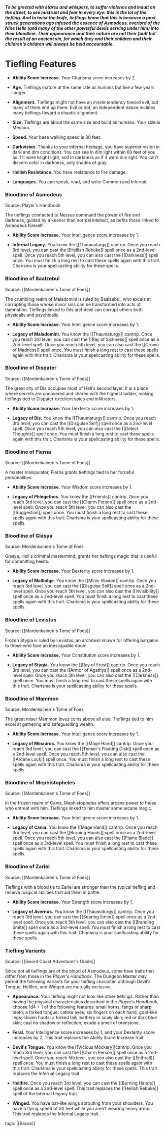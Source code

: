 _**To be greeted with stares and whispers, to suffer violence and insult on the street, to see mistrust and fear in every eye: this is the lot of the tiefling. And to twist the knife, tieflings know that this is because a pact struck generations ago infused the essence of Asmodeus, overlord of the Nine Hells (and many of the other powerful devils serving under him) into their bloodline. Their appearance and their nature are not their fault but the result of an ancient sin, for which they and their children and their children's children will always be held accountable.**_

# Tiefling Features

-   **Ability Score Increase.** Your Charisma score increases by 2.

-   **Age.** Tieflings mature at the same rate as humans but live a few years longer.

-   **Alignment.** Tieflings might not have an innate tendency toward evil, but many of them end up there. Evil or not, an independent nature inclines many tieflings toward a chaotic alignment.

-   **Size.** Tieflings are about the same size and build as humans. Your size is Medium.

-   **Speed.** Your base walking speed is 30 feet.

-   **Darkvision.** Thanks to your infernal heritage, you have superior vision in dark and dim conditions. You can see in dim light within 60 feet of you as if it were bright light, and in darkness as if it were dim light. You can’t discern color in darkness, only shades of gray.

-   **Hellish Resistance.** You have resistance to fire damage.

-   **Languages.** You can speak, read, and write Common and Infernal.

### Bloodline of Asmodeus

Source: Player's Handbook

The tieflings connected to Nessus command the power of fire and darkness, guided by a keener than normal intellect, as befits those linked to Asmodeus himself.

-   **Ability Score Increase.** Your Intelligence score increases by 1.

-   **Infernal Legacy.** You know the [[Thaumaturgy]] cantrip. Once you reach 3rd level, you can cast the [[Hellish Rebuke]] spell once as a 2nd-level spell. Once you reach 5th level, you can also cast the [[Darkness]] spell once. You must finish a long rest to cast these spells again with this trait. Charisma is your spellcasting ability for these spells.

### Bloodline of Baalzebul

Source: [[Mordenkainen's Tome of Foes]]

The crumbling realm of Maladomini is ruled by Baalzebul, who excels at corrupting those whose minor sins can be transformed into acts of damnation. Tieflings linked to this archdevil can corrupt others both physically and psychically.

-   **Ability Score Increase.** Your Intelligence score increases by 1.

-   **Legacy of Maladomini.** You know the [[Thaumaturgy]] cantrip. Once you reach 3rd level, you can cast the [[Ray of Sickness]] spell once as a 2nd-level spell. Once you reach 5th level, you can also cast the [[Crown of Madness]] spell once. You must finish a long rest to cast these spells again with this trait. Charisma is your spellcasting ability for these spells.

### Bloodline of Dispater

Source: [[Mordenkainen's Tome of Foes]]

The great city of Dis occupies most of Hell's second layer. It is a place where secrets are uncovered and shared with the highest bidder, making tieflings tied to Dispater excellent spies and infiltrators.

-   **Ability Score Increase.** Your Dexterity score increases by 1.

-   **Legacy of Dis.** You know the [[Thaumaturgy]] cantrip. Once you reach 3rd level, you can cast the [[Disguise Self]] spell once as a 2nd-level spell. Once you reach 5th level, you can also cast the [[Detect Thoughts]] spell once. You must finish a long rest to cast these spells again with this trait. Charisma is your spellcasting ability for these spells.

### Bloodline of Fierna

Source: [[Mordenkainen's Tome of Foes]]

A master manipulator, Fierna grants tieftings tied to her forceful personalities.

-   **Ability Score Increase.** Your Wisdom score increases by 1.

-   **Legacy of Phlegethos.** You know the [[Friends]] cantrip. Once you reach 3rd level, you can cast the [[Charm Person]] spell once as a 2nd-level spell. Once you reach 5th level, you can also cast the [[Suggestion]] spell once. You must finish a long rest to cast these spells again with this trait. Charisma is your spellcasting ability for these spells.

### Bloodline of Glasya

Source: Mordenkainen's Tome of Foes

Glasya, Hell's criminal mastermind, grants her tiefiings magic that is useful for committing heists.

-   **Ability Score Increase.** Your Dexterity score increases by 1.

-   **Legacy of Malbolge.** You know the [[Minor Illusion]] cantrip. Once you reach 3rd level, you can cast the [[Disguise Self]] spell once as a 2nd-level spell. Once you reach 5th level, you can also cast the [[Invisibility]] spell once as a 2nd-level spell. You must finish a long rest to cast these spells again with this trait. Charisma is your spellcasting ability for these spells.

### Bloodline of Levistus

Source: [[Mordenkainen's Tome of Foes]]

Frozen Stygia is ruled by Levistus, an archdevil known for offering bargains to those who face an inescapable doom.

-   **Ability Score Increase.** Your Constitution score increases by 1.

-   **Legacy of Stygia.** You know the [[Ray of Frost]] cantrip. Once you reach 3rd level, you can cast the [[Armor of Agathys]] spell once as a 2nd-level spell. Once you reach 5th level, you can also cast the [[Darkness]] spell once. You must finish a long rest to cast these spells again with this trait. Charisma is your spellcasting ability for these spells.

### Bloodline of Mammon

Source: Mordenkainen's Tome of Foes

The great miser Mammon loves coins above all else. Tieflings tied to him excel at gathering and safeguarding wealth.

-   **Ability Score Increase.** Your Intelligence score increases by 1.

-   **Legacy of Minauros.** You know the [[Mage Hand]] cantrip. Once you reach 3rd level, you can cast the [[Tenser's Floating Disk]] spell once as a 2nd-level spell. Once you reach 5th level, you can also cast the [[Arcane Lock]] spell once. You must finish a long rest to cast these spells again with this trait. Charisma is your spellcasting ability for these spells.

### Bloodline of Mephistopheles

Source: [[Mordenkainen's Tome of Foes]]

In the frozen realm of Cania, Mephistopheles offers arcane power to those who entreat with him. Tieflings linked to him master some arcane magic.

-   **Ability Score Increase.** Your Intelligence score increases by 1.

-   **Legacy of Cania.** You know the [[Mage Hand]] cantrip. Once you reach 3rd level, you can cast the [[Burning Hands]] spell once as a 2nd-level spell. Once you reach 5th level, you can also cast the [[Flame Blade]] spell once as a 3rd-level spell. You must finish a long rest to cast these spells again with this trait. Charisma is your spellcasting ability for these spells.

### Bloodline of Zariel

Source: [[Mordenkainen's Tome of Foes]]

Tieflings with a blood tie to Zariel are stronger than the typical tiefling and receive magical abilities that aid them in battle.

-   **Ability Score Increase.** Your Strength score increases by 1.

-   **Legacy of Avernus.** You know the [[Thaumaturgy]] cantrip. Once you reach 3rd level, you can cast the [[Searing Smite]] spell once as a 2nd-level spell. Once you reach 5th level, you can also cast the [[Branding Smite]] spell once as a 3rd-level spell. You must finish a long rest to cast these spells again with this trait. Charisma is your spellcasting ability for these spells.

### Tiefling Variants

Source: [[Sword Coast Adventurer's Guide]]

Since not all tieflings are of the blood of Asmodeus, some have traits that differ from those in the _Player's Handbook_. The Dungeon Master may permit the following variants for your tiefling character, although Devil's Tongue, Hellfire, and Winged are mutually exclusive.

-   **Appearance.** Your tiefling might not look like other tieflings. Rather than having the physical characteristics described in the _Player's Handbook_, choose 1d4 + 1 of the following features: small horns; fangs or sharp teeth; a forked tongue; catlike eyes; six fingers on each hand; goat-like legs; cloven hoofs; a forked tail; leathery or scaly skin; red or dark blue skin; cast no shadow or reflection; exude a smell of brimstone.

-   **Feral.** Your Intelligence score increases by 1, and your Dexterity score increases by 2. This trait replaces the Ability Score Increase trait

-   **Devil's Tongue.** You know the [[Vicious Mockery]]cantrip. Once you reach 3rd level, you can cast the [[Charm Person]] spell once as a 2nd-level spell. Once you reach 5th level, you can also cast the [[Enthrall]] spell once. You must finish a long rest to cast these spells again with this trait. Charisma is your spellcasting ability for these spells. This trait replaces the Infernal Legacy trait

-   **Hellfire.** Once you reach 3rd level, you can cast the [[Burning Hands]] spell once as a 2nd-level spell. This trait replaces the [[Hellish Rebuke]] spell of the Infernal Legacy trait.

-   **Winged.** You have bat-like wings sprouting from your shoulders. You have a flying speed of 30 feet while you aren’t wearing heavy armor. This trait replaces the Infernal Legacy trait.

tags: [[Races]]